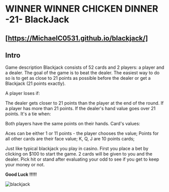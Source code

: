 # WINNER WINNER CHICKEN DINNER -21- BlackJack
[https://MichaelC0531.github.io/blackjack/]
---
## Intro 

Game description
Blackjack consists of 52 cards and 2 players: a player and a dealer. The goal of the game is to beat the dealer. The easiest way to do so is to get as close to 21 points as possible before the dealer or get a Blackjack (21 points exactly).

A player loses if:

The dealer gets closer to 21 points than the player at the end of the round.
If a player has more than 21 points.
If the dealer's hand value goes over 21 points.
It's a tie when:

Both players have the same points on their hands.
Card's values:

Aces can be either 1 or 11 points - the player chooses the value;
Points for all other cards are their face value;
K, Q, J are 10 points cards;

Just like typical blackjack you play in casino.
First you place a bet by clicking on $100 to start the game. 2 cards will be given to you and the dealer. Pick hit or stand after evaluating your odd to see if you get to keep your money or not. 

**Good Luck !!!!!** 

![blackjack](https://user-images.githubusercontent.com/109554223/223303383-2ae6b53f-917b-4e5b-8826-31da4eebf349.png)
